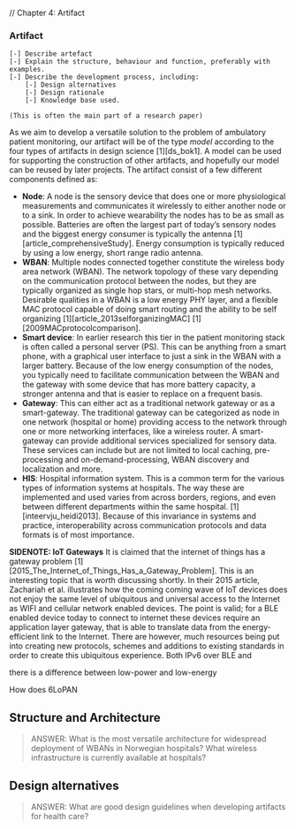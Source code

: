 // Chapter 4: Artifact

### Artifact

	[-] Describe artefact
	[-] Explain the structure, behaviour and function, preferably with examples.
	[-] Describe the development process, including:
		[-] Design alternatives
		[-] Design rationale
		[-] Knowledge base used.

	(This is often the main part of a research paper)


As we aim to develop a versatile solution to the problem of ambulatory patient monitoring, our artifact will be of the type *model* according to the four types of artifacts in design science [1][ds_bok1]. A model can be used for supporting the construction of other artifacts, and hopefully our model can be reused by later projects. The artifact consist of a few different components defined as:

- **Node**: A node is the sensory device that does one or more physiological measurements and communicates it wirelessly to either another node or to a sink. In order to achieve wearability the nodes has to be as small as possible. Batteries are often the largest part of today’s sensory nodes and the biggest energy consumer is typically the antenna [1][article_comprehensiveStudy]. Energy consumption is typically reduced by using a low energy, short range radio antenna. 
- **WBAN**: Multiple nodes connected together constitute the wireless body area network (WBAN). The network topology of these vary depending on the communication protocol between the nodes, but they are typically organized as single hop stars, or multi-hop mesh networks. Desirable qualities in a WBAN is a low energy PHY layer, and a flexible MAC protocol capable of doing smart routing and the ability to be self organizing [1][article_2013selforganizingMAC] [1][2009MACprotocolcomparison].
- **Smart device**: In earlier research this tier in the patient monitoring stack is often called a personal server (PS). This can be anything from a smart phone, with a graphical user interface to just a sink in the WBAN with a larger battery. Because of the low energy consumption of the nodes, you typically need  to facilitate communication between the WBAN and the gateway with some device that has more battery capacity, a stronger antenna and that is easier to replace on a frequent basis. 
- **Gateway**: This can either act  as a traditional network gateway or as a smart-gateway. The traditional gateway can be categorized as node in one network (hospital or home) providing access to the network through one or more networking interfaces, like a wireless router. A smart-gateway can provide additional services specialized for sensory data. These services can include but are not limited to local caching, pre-processing and on-demand-processing, WBAN discovery and localization and more.
- **HIS**: Hospital information system. This is a common term for the various types of information systems at hospitals. The way these are implemented and used varies from across borders, regions, and even between different departments within the same hospital. [1][inteervju_heidi2013]. Because of this invariance in systems and practice, interoperability across communication protocols and data formats is of most importance.

**SIDENOTE: IoT Gateways**
It is claimed that the internet of things has a gateway problem [1][2015_The_Internet_of_Things_Has_a_Gateway_Problem]. This is an interesting topic that is worth discussing shortly. In their 2015 article, Zachariah et al. illustrates how the coming coming wave of IoT devices does not enjoy the same level of ubiquitous and universal access to the Internet as WIFI and cellular network enabled devices. The point is valid; for a BLE enabled device today to connect to internet these devices require an application layer gateway, that is able to translate data from the energy-efficient link to the Internet. There are however, much resources being put into creating new protocols, schemes and additions to existing standards in order to create this ubiquitous experience. Both IPv6 over BLE and  

there is a difference between low-power and low-energy

How does 6LoPAN

## Structure and Architecture

> ANSWER: What is the most versatile architecture for widespread deployment of WBANs in Norwegian hospitals? What wireless infrastructure is currently available at hospitals?


## Design alternatives

> ANSWER: What are good design guidelines when developing artifacts for health care?


